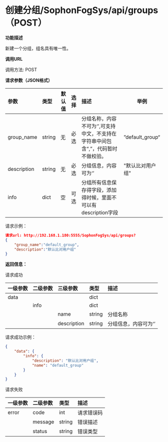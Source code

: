 # 创建分组/SophonFogSys/api/groups（POST）

**功能描述**

新建一个分组，组名具有唯一性。

**调用URL**

调用方法: POST

**请求参数（JSON格式）**

| 参数        | 类型   |   默认值   | 选择 | 描述                                                         |   举例   |
| :---------- | :----- | ----------------------------------- | :--- | :----------------------------------------------------------- | --------------------------------- |
| group_name  | string | 无                                  | 必选 | 分组名称，内容不可为‘’,可支持中文，不支持在字符串中间包含“,”，代码暂时不做校验。 | ”default_group“                   |
| description | string | 无                                  | 必选 | 分组信息，内容可为‘’                                         | "默认比对用户组"                  |
| info        | dict   | 空                                  | 可选 | 分组所有信息保存得字段，添加得时候，里面不可以有description字段 |                                   |

请求示例：

```json
请求url: http://192.168.1.180:5555/SophonFogSys/api/groups?
{
	"group_name":"default_group",
	"description":"默认比对用户组"
}
```

**返回信息：**

请求成功

| 一级参数 | 二级参数 | 三级参数    | 类型   | 描述                 |
| :------- | :------- | :---------- | :----- | :------------------- |
| data     |          |             | dict   |                      |
|          | info     |             | dict   |                      |
|          |          | name        | string | 分组名称             |
|          |          | description | string | 分组信息，内容可为‘’ |

请求成功示例：

```json
{
    "data": {
        "info": {
            "description": "默认比对用户组",
            "name": "default_group"
        }
    }
}
```

请求失败

| 一级参数 | 二级参数 | 类型   | 描述       |
| :------- | :------- | :----- | :--------- |
| error    | code     | int    | 请求错误码 |
|          | message  | string | 错误描述   |
|          | status   | string | 错误类型   |
